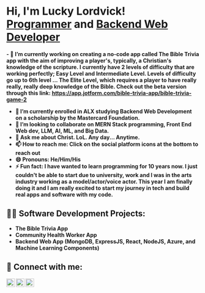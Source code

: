 <h1>Hi, I'm Lucky Lordvick! <br/><a href="https://github.com/LuckyLordvick">Programmer</a> and <a href="https://www.linkedin.com/in//luckylordvick/">Backend Web Developer</a></h1>

<b>- 🔭 I’m currently working on creating a no-code app called The Bible Trivia app with the aim of improving a player's, typically, a Christian's knowledge of the scripture. I currently have 2 levels of difficulty that are working perfectly; Easy Level and Intermediate Level. Levels of difficulty go up to 6th level ... **The Elite Level**, which requires a player to have really really, really deep knowledge of the Bible. Check out the beta version through this link: https://app.jotform.com/bible-trivia-app/bible-trivia-game-2
- 🌱 I’m currently enrolled in ALX studying Backend Web Development on a scholarship by the Mastercard Foundation.
- 👯 I’m looking to collaborate on MERN Stack programming, Front End Web dev, LLM, AI, ML, and Big Data.
- 💬 Ask me about Christ. LoL. Any day... Anytime.
- 📫 How to reach me: Click on the social platform icons at the bottom to reach out
- 😄 Pronouns: He/Him/His
- ⚡ Fun fact: I have wanted to learn programming for 10 years now. I just couldn't be able to start due to university, work and I was in the arts industry working as a model/actor/voice actor. This year I am finally doing it and I am really excited to start my journey in tech and build real apps and software with my code.</b>

<h2>👨‍💻 Software Development Projects:</h2>

- <b>The Bible Trivia App</b>
- <b> Community Health Worker App</b>
- <b>Backend Web App (MongoDB, ExpressJS, React, NodeJS, Azure, and Machine Learning Components)</b>

<h2> 🤳 Connect with me:</h2>

[<img align="left" alt="LuckyLordvick | Twitter" width="22px" src="https://cdn.jsdelivr.net/npm/simple-icons@v3/icons/twitter.svg" />][twitter]
[<img align="left" alt="LuckyLordvick | LinkedIn" width="22px" src="https://cdn.jsdelivr.net/npm/simple-icons@v3/icons/linkedin.svg" />][linkedin]
[<img align="left" alt="LuckyLordvick | Instagram" width="22px" src="https://cdn.jsdelivr.net/npm/simple-icons@v3/icons/instagram.svg" />][instagram]

[twitter]: https://twitter.com/LuckyLordvick
[instagram]: https://www.instagram.com/LuckyLordvick/
[linkedin]: https://linkedin.com/in/Lucky-Lordvick
[Facebook]: https://www.facebook.com/UncleLuddoh

<!--
**LuckyLordvick/LuckyLordvick** is a ✨ _special_ ✨ repository because its `README.md` (this file) appears on your GitHub profile.
